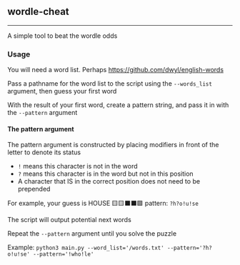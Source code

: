 ## wordle-cheat
---
A simple tool to beat the wordle odds

### Usage
You will need a word list. Perhaps https://github.com/dwyl/english-words

Pass a pathname for the word list to the script using the `--words_list` argument, then guess your first word

With the result of your first word, create a pattern string, and pass it in with the `--pattern` argument

#### The pattern argument

The pattern argument is constructed by placing modifiers in front of the letter to denote its status
- `!` means this character is not in the word
- `?` means this character is in the word but not in this position
- A character that IS in the correct position does not need to be prepended

For example, your guess is HOUSE 🟨🟨⬛⬛🟩
pattern: `?h?o!u!se`

The script will output potential next words

Repeat the `--pattern` argument until you solve the puzzle

Example:
`python3 main.py --word_list='/words.txt' --pattern='?h?o!u!se' --pattern='!who!le'`
